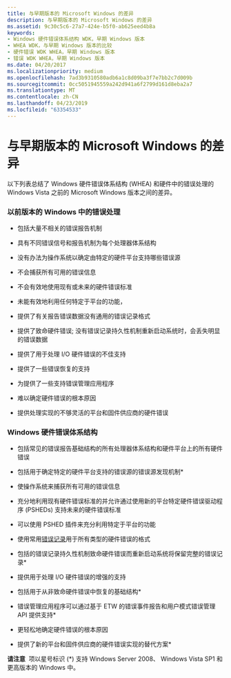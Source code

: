```yaml
---
title: 与早期版本的 Microsoft Windows 的差异
description: 与早期版本的 Microsoft Windows 的差异
ms.assetid: 9c30c5c6-27a7-424e-b5f0-ab625eed4b8a
keywords:
- Windows 硬件错误体系结构 WDK，早期 Windows 版本
- WHEA WDK，与早期 Windows 版本的比较
- 硬件错误 WDK WHEA，早期 Windows 版本
- 错误 WDK WHEA，早期 Windows 版本
ms.date: 04/20/2017
ms.localizationpriority: medium
ms.openlocfilehash: 7ad3b9310580adb6a1c8d09ba3f7e7bb2c7d009b
ms.sourcegitcommit: 0cc5051945559a242d941a6f2799d161d8eba2a7
ms.translationtype: MT
ms.contentlocale: zh-CN
ms.lasthandoff: 04/23/2019
ms.locfileid: "63354533"
---
```

# <a name="differences-from-previous-versions-of-microsoft-windows"></a>与早期版本的 Microsoft Windows 的差异


以下列表总结了 Windows 硬件错误体系结构 (WHEA) 和硬件中的错误处理的 Windows Vista 之前的 Microsoft Windows 版本之间的差异。

### <a name="error-handling-in-previous-versions-of-windows"></a>**以前版本的 Windows 中的错误处理**

-   包括大量不相关的错误报告机制

-   具有不同错误信号和报告机制为每个处理器体系结构

-   没有办法为操作系统以确定由特定的硬件平台支持哪些错误源

-   不会捕获所有可用的错误信息

-   不会有效地使用现有或未来的硬件错误标准

-   未能有效地利用任何特定于平台的功能，

-   提供了有关报告错误数据没有通用的错误记录格式

-   提供了致命硬件错误; 没有错误记录持久性机制重新启动系统时，会丢失明显的错误数据

-   提供了用于处理 I/O 硬件错误的不佳支持

-   提供了一些错误恢复的支持

-   为提供了一些支持错误管理应用程序

-   难以确定硬件错误的根本原因

-   提供处理实现的不够灵活的平台和固件供应商的硬件错误

### <a name="windows-hardware-error-architecture"></a>**Windows 硬件错误体系结构**

-   包括常见的错误报告基础结构的所有处理器体系结构和硬件平台上的所有硬件错误

-   包括用于确定特定的硬件平台支持的错误源的错误源发现机制\*

-   使操作系统来捕获所有可用的错误信息

-   充分地利用现有硬件错误标准的并允许通过使用新的平台特定硬件错误驱动程序 (PSHEDs) 支持未来的硬件错误标准

-   可以使用 PSHED 插件来充分利用特定于平台的功能

-   使用常用[错误记录](error-records.md)用于所有类型的硬件错误的格式

-   包括的错误记录持久性机制致命硬件错误而重新启动系统将保留完整的错误记录\*

-   提供用于处理 I/O 硬件错误的增强的支持

-   包括用于从非致命硬件错误中恢复的基础结构\*

-   错误管理应用程序可以通过基于 ETW 的错误事件报告和用户模式错误管理 API 提供支持\*

-   更轻松地确定硬件错误的根本原因

-   提供了新的平台和固件供应商的硬件错误实现的替代方案\*

**请注意**  项以星号标识 (\*) 支持 Windows Server 2008、 Windows Vista SP1 和更高版本的 Windows 中。

 

 

 




